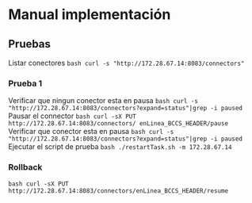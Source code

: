 # Manual implementación
## Pruebas
Listar conectores
```bash curl -s "http://172.28.67.14:8083/connectors" ```
### Prueba 1
Verificar que ningun conector esta en pausa
```bash curl -s "http://172.28.67.14:8083/connectors?expand=status"|grep -i paused ```
Pausar el connector
```bash curl -sX PUT  http://172.28.67.14:8083/connectors/ enLinea_BCCS_HEADER/pause ```
Verificar que conector esta en pausa
```bash curl -s "http://172.28.67.14:8083/connectors?expand=status"|grep -i paused ```
Ejecutar el script de prueba
```bash ./restartTask.sh -m 172.28.67.14 ```
### Rollback
```bash curl -sX PUT  http://172.28.67.14:8083/connectors/enLinea_BCCS_HEADER/resume ```